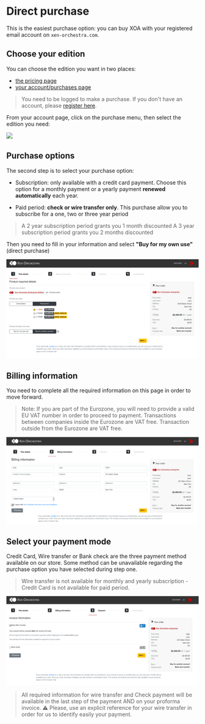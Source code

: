 # Direct purchase

This is the easiest purchase option: you can buy XOA with your registered email account on `xen-orchestra.com`.

## Choose your edition

You can choose the edition you want in two places:

* [the pricing page](https://xen-orchestra.com/#!/pricing)
* [your account/purchases page](https://xen-orchestra.com/#!/purchases)


> You need to be logged to make a purchase. If you don't have an account, please [register here](https://xen-orchestra.com/#!/signup).

From your account page, click on the purchase menu, then select the edition you need:

![](./assets/directpurchase.png)

## Purchase options

The second step is to select your purchase option: 

- Subscription: only available with a credit card payment. Choose this option for a monthly payment or a yearly payment **renewed automatically** each year.

- Paid period: **check or wire transfer only**. This purchase allow you to subscribe for a one, two or three year period

> A 2 year subscription period grants you 1 month discounted
> A 3 year subscription period grants you 2 months discounted

Then you need to fill in your information and select **"Buy for my own use"** (direct purchase)

![](./assets/member_purchase_2.png)

## Billing information
You need to complete all the required information on this page in order to move forward. 

> Note: If you are part of the Eurozone, you will need to provide a valid EU VAT number in order to proceed to payment. Transactions between companies inside the Eurozone are VAT free. 
Transaction outside from the Eurozone are VAT free. 

![](./assets/billing_info.png)

## Select your payment mode

Credit Card, Wire transfer or Bank check are the three payment method available on our store. Some method can be unavailable regarding the purchase option you have selected during step one. 

> Wire transfer is not available for monthly and yearly subscription - Credit Card is not available for paid period.

![](./assets/payment_mode.png)

> All required information for wire transfer and Check payment will be available in the last step of the payment AND on your proforma invoice.
> ⚠ Please, use an explicit reference for your wire transfer in order for us to identify easily your payment.
